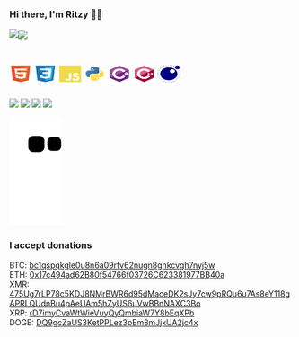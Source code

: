 ### Hi there, I'm Ritzy 👩‍💻

<div>
  <a href="https://kutt.it/RitzyVexGithub">
    <img align = "left" src = "https://github-readme-stats.vercel.app/api?username=RitzyVex&show_icons=true&theme=tokyonight&count_private=true" />
    <img align = "center" src = "https://github-readme-stats.vercel.app/api/top-langs/?username=RitzyVex&theme=tokyonight&count_private=true" />
  </a>
</div>

##

<div style="display: inline_block"><br>
  <img align="center" alt="html" height="30" width="40" src="https://raw.githubusercontent.com/devicons/devicon/master/icons/html5/html5-original.svg">
  <img align="center" alt="css" height="30" width="40" src="https://raw.githubusercontent.com/devicons/devicon/master/icons/css3/css3-original.svg">
  <img align="center" alt="js" height="30" width="40" src="https://raw.githubusercontent.com/devicons/devicon/master/icons/javascript/javascript-plain.svg">
  <img align="center" alt="python" height="30" width="40" src="https://raw.githubusercontent.com/devicons/devicon/master/icons/python/python-original.svg">
  <img align="center" alt="csharp" height="30" width="40" src="https://raw.githubusercontent.com/devicons/devicon/master/icons/csharp/csharp-original.svg">
  <img align="center" alt="cplusplus" height="30" width="40" src="https://raw.githubusercontent.com/devicons/devicon/master/icons/cplusplus/cplusplus-original.svg">
  <img align="center" alt="lua" height="30" width="40" src="https://raw.githubusercontent.com/devicons/devicon/master/icons/lua/lua-plain.svg">
</div>

##

<div>
  <a href="https://kutt.it/RitzyVexGL" target="_blank"><img src="https://img.shields.io/badge/GitLab-330F63?style=for-the-badge&logo=gitlab&logoColor=white"></a>
  <a href="https://kutt.it/RitzyVexTT" target="_blank"><img src="https://img.shields.io/badge/Twitter-1DA1F2?style=for-the-badge&logo=twitter&logoColor=white"></a>
  <a href="https://t.me/RitzyVex" target="_blank"><img src="https://img.shields.io/badge/Telegram-2CA5E0?style=for-the-badge&logo=telegram&logoColor=white" target="_blank"></a>
  <a href="mailto:ritzyvex684@protonmail.com" target="_blank"><img src="https://img.shields.io/badge/ProtonMail-8B89CC?style=for-the-badge&logo=protonmail&logoColor=white" target="_blank"></a>
  
  ![Snake animation](https://github.com/rafaballerini/rafaballerini/blob/output/github-contribution-grid-snake.svg)
</div>

### I accept donations

<div>
  BTC: <a href="bitcoin:bc1qspqkgle0u8n6a09rfv62nugn8ghkcvgh7nyj5w">bc1qspqkgle0u8n6a09rfv62nugn8ghkcvgh7nyj5w</a><br>
  ETH: <a href="ethereum:0x17c494ad62B80f54766f03726C623381977BB40a">0x17c494ad62B80f54766f03726C623381977BB40a</a><br>
  XMR: <a href="monero:475Ug7rLP78c5KDJ8NMrBWR6d95dMaceDK2sJy7cw9pRQu6u7As8eY118gAPRLQUdnBu4pAeUAm5hZyUS6uVwBBnNAXC3Bo">475Ug7rLP78c5KDJ8NMrBWR6d95dMaceDK2sJy7cw9pRQu6u7As8eY118gAPRLQUdnBu4pAeUAm5hZyUS6uVwBBnNAXC3Bo</a><br>
  XRP: <a href="ripple:rD7imyCvaWtWieVuyQyQmbiaW7Y8bEqXPb">rD7imyCvaWtWieVuyQyQmbiaW7Y8bEqXPb</a><br>
  DOGE: <a href="dogecoin:DQ9gcZaUS3KetPPLez3pEm8mJjxUA2jc4x">DQ9gcZaUS3KetPPLez3pEm8mJjxUA2jc4x</a>
</div>
